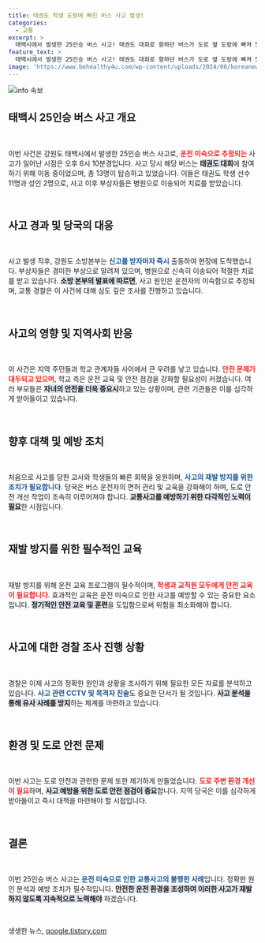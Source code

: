 ```yaml
---
title: 태권도 학생 도랑에 빠진 버스 사고 발생!
categories:
  - 교통
excerpt: >
  태백시에서 발생한 25인승 버스 사고! 태권도 대회로 향하던 버스가 도로 옆 도랑에 빠져 5명이 다쳤지만, 모두 경상으로 확인. 과연 운전 미숙이 원인일까? 경찰 조사 중! 클릭해 자세히 알아보세요!
feature_text: >
  태백시에서 발생한 25인승 버스 사고! 태권도 대회로 향하던 버스가 도로 옆 도랑에 빠져 5명이 다쳤지만, 모두 경상으로 확인. 과연 운전 미숙이 원인일까? 경찰 조사 중! 클릭해 자세히 알아보세요!
image: 'https://www.behealthy4u.com/wp-content/uploads/2024/06/koreanews.jpg'
---
```


<p><img src="https://www.behealthy4u.com/wp-content/uploads/2024/06/koreanews.jpg" alt="info 속보" /></p>

<h2 data-ke-size="size26">태백시 25인승 버스 사고 개요</h2>

<p data-ke-size="size16">&nbsp;</p>

<p>이번 사건은 강원도 태백시에서 발생한 25인승 버스 사고로, <b><span style="color: #ee2323;">운전 미숙으로 추정되는</span></b> 사고가 일어난 시점은 오후 6시 10분경입니다. 사고 당시 해당 버스는 <b><span style="background-color: #21538527;">태권도 대회</span></b>에 참여하기 위해 이동 중이었으며, 총 13명이 탑승하고 있었습니다. 이들은 태권도 학생 선수 11명과 성인 2명으로, 사고 이후 부상자들은 병원으로 이송되어 치료를 받았습니다.</p>

<p data-ke-size="size16">&nbsp;</p>

<h2 data-ke-size="size26">사고 경과 및 당국의 대응</h2>

<p data-ke-size="size16">&nbsp;</p>

<p>사고 발생 직후, 강원도 소방본부는 <b><span style="color: #1a5490;">신고를 받자마자 즉시</span></b> 출동하여 현장에 도착했습니다. 부상자들은 경미한 부상으로 알려져 있으며, 병원으로 신속히 이송되어 적절한 치료를 받고 있습니다. <b><span style="background-color: #21538527;">소방 본부의 발표에 따르면</span></b>, 사고 원인은 운전자의 미숙함으로 추정되며, 교통 경찰은 이 사건에 대해 심도 깊은 조사를 진행하고 있습니다.</p>

<p data-ke-size="size16">&nbsp;</p>

<h2 data-ke-size="size26">사고의 영향 및 지역사회 반응</h2>

<p data-ke-size="size16">&nbsp;</p>

<p>이 사건은 지역 주민들과 학교 관계자들 사이에서 큰 우려를 낳고 있습니다. <b><span style="color: #ee2323;">안전 문제가 대두되고 있으며</span></b>, 학교 측은 운전 교육 및 안전 점검을 강화할 필요성이 커졌습니다. 여러 부모들은 <b><span style="background-color: #21538527;">자녀의 안전을 더욱 중요시</span></b>하고 있는 상황이며, 관련 기관들은 이를 심각하게 받아들이고 있습니다.</p>

<p data-ke-size="size16">&nbsp;</p>

<h2 data-ke-size="size26">향후 대책 및 예방 조치</h2>

<p data-ke-size="size16">&nbsp;</p>

<p>처음으로 사고를 당한 교사와 학생들의 빠른 회복을 응원하며, <b><span style="color: #1a5490;">사고의 재발 방지를 위한 조치가 필요합니다</span></b>. 당국은 버스 운전자의 면허 관리 및 교육을 강화해야 하며, 도로 안전 개선 작업이 조속히 이루어져야 합니다. <b><span style="background-color: #21538527;">교통사고를 예방하기 위한 다각적인 노력이 필요</span></b>한 시점입니다.</p>

<p data-ke-size="size16">&nbsp;</p>

<h2 data-ke-size="size26">재발 방지를 위한 필수적인 교육</h2>

<p data-ke-size="size16">&nbsp;</p>

<p>재발 방지를 위해 운전 교육 프로그램이 필수적이며, <b><span style="color: #ee2323;">학생과 교직원 모두에게 안전 교육이 필요합니다</span></b>. 효과적인 교육은 운전 미숙으로 인한 사고를 예방할 수 있는 중요한 요소입니다. <b><span style="background-color: #21538527;">정기적인 안전 교육 및 훈련</span></b>을 도입함으로써 위험을 최소화해야 합니다.</p>

<p data-ke-size="size16">&nbsp;</p>

<h2 data-ke-size="size26">사고에 대한 경찰 조사 진행 상황</h2>

<p data-ke-size="size16">&nbsp;</p>

<p>경찰은 이제 사고의 정확한 원인과 상황을 조사하기 위해 필요한 모든 자료를 분석하고 있습니다. <b><span style="color: #1a5490;">사고 관련 CCTV 및 목격자 진술</span></b>도 중요한 단서가 될 것입니다. <b><span style="background-color: #21538527;">사고 분석을 통해 유사 사례를 방지</span></b>하는 체계를 마련하고 있습니다.</p>

<p data-ke-size="size16">&nbsp;</p>

<h2 data-ke-size="size26">환경 및 도로 안전 문제</h2>

<p data-ke-size="size16">&nbsp;</p>

<p>이번 사고는 도로 안전과 관련한 문제 또한 제기하게 만들었습니다. <b><span style="color: #ee2323;">도로 주변 환경 개선이 필요</span></b>하며, <b><span style="background-color: #21538527;">사고 예방을 위한 도로 안전 점검이 중요</span></b>합니다. 지역 당국은 이를 심각하게 받아들이고 즉시 대책을 마련해야 할 시점입니다.</p>

<p data-ke-size="size16">&nbsp;</p> 

<h2 data-ke-size="size26">결론</h2>

<p data-ke-size="size16">&nbsp;</p>

<p>이번 25인승 버스 사고는 <b><span style="color: #1a5490;">운전 미숙으로 인한 교통사고의 불행한 사례</span></b>입니다. 정확한 원인 분석과 예방 조치가 필수적입니다. <b><span style="background-color: #21538527;">안전한 운전 환경을 조성하여 이러한 사고가 재발하지 않도록 지속적으로 노력해야</span></b> 하겠습니다. </p>

<p data-ke-size="size16">&nbsp;</p>
생생한 뉴스, <a href="https://qoogle.tistory.com" rel="dofollow">qoogle.tistory.com</a>


